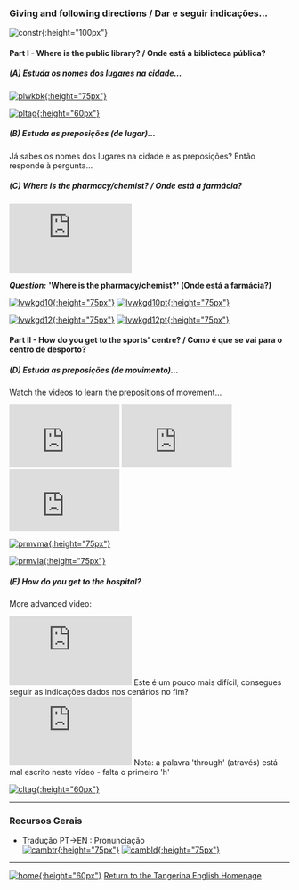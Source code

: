 ### Giving and following directions / Dar e seguir indicações...

![constr](https://1blockatatime.github.io/English/images2/constr.jpg){:height="100px"}  

#### Part I - Where is the public library? / Onde está a biblioteca pública?

##### (A) Estuda os nomes dos lugares na cidade...

[![plwkbk](https://1blockatatime.github.io/English/images2/plwkbk.PNG){:height="75px"}](http://chagall-col.spip.ac-rouen.fr/IMG/didapages/shops2/index.html)

[![pltag](https://1blockatatime.github.io/English/images2/pltag.png){:height="60px"}](https://tangerina-pt.github.io/English/Places_D)   

##### (B) Estuda as preposições (de lugar)...

Já sabes os nomes dos lugares na cidade e as preposições? Então responde à pergunta...

##### (C) Where is the pharmacy/chemist? / Onde está a farmácia?

<iframe width="220" height="124" src="https://www.youtube.com/embed/Hk0A-L9aB94" frameborder="0" allow="accelerometer; autoplay; encrypted-media; gyroscope; picture-in-picture" allowfullscreen></iframe>

***Question:*** **'Where is the pharmacy/chemist?' (Onde está a farmácia?)**  

[![lvwkgd10](https://1blockatatime.github.io/English/images2/lvwkgd10.PNG){:height="75px"}](https://www.liveworksheets.com/worksheets/en/English_as_a_Second_Language_(ESL)/Prepositions_of_place/Places_in_town_-_reading_comprehension_tz14279fj) [![lvwkgd10pt](https://1blockatatime.github.io/English/images2/lvwkgd10_pt.png){:height="75px"}](https://www.liveworksheets.com/worksheets/en/English_as_a_Second_Language_(ESL)/Prepositions_of_place/Places_in_town_-_reading_comprehension_tz14279fj)  

[![lvwkgd12](https://1blockatatime.github.io/English/images2/lvwkgd12.PNG){:height="75px"}](https://www.liveworksheets.com/worksheets/en/English_as_a_Second_Language_(ESL)/Prepositions_of_place/Reading_worksheets_xi14374yr) [![lvwkgd12pt](https://1blockatatime.github.io/English/images2/lvwkgd12_pt.png){:height="75px"}](https://www.liveworksheets.com/worksheets/en/English_as_a_Second_Language_(ESL)/Prepositions_of_place/Reading_worksheets_xi14374yr)  

#### Part II - How do you get to the sports' centre? / Como é que se vai para o centro de desporto?



##### (D) Estuda as preposições (de movimento)...

Watch the videos to learn the prepositions of movement...  
<iframe width="198" height="112" src="https://www.youtube.com/embed/AWrx-ScpWnc" frameborder="0" allow="accelerometer; autoplay; encrypted-media; gyroscope; picture-in-picture" allowfullscreen></iframe> <iframe width="198" height="112" src="https://www.youtube.com/embed/PAC0qY2lnAM" frameborder="0" allow="accelerometer; autoplay; encrypted-media; gyroscope; picture-in-picture" allowfullscreen></iframe> <iframe width="198" height="112" src="https://www.youtube.com/embed/ZYl5WQCvLoU" frameborder="0" allow="accelerometer; autoplay; encrypted-media; gyroscope; picture-in-picture" allowfullscreen></iframe>  

[![prmvma](https://1blockatatime.github.io/English/images2/prmvma.png){:height="75px"}](http://chagall-col.spip.ac-rouen.fr/IMG/didapages/shops2/index.html)  

[![prmvla](https://1blockatatime.github.io/English/images2/prmvla.PNG){:height="75px"}](https://learningapps.org/506484)  


##### (E) How do you get to the hospital?

More advanced video:  
<iframe width="220" height="124" src="https://www.youtube.com/embed/-_YoeEY8FPM" frameborder="0" allow="accelerometer; autoplay; encrypted-media; gyroscope; picture-in-picture" allowfullscreen></iframe>
Este é um pouco mais difícil, consegues seguir as indicações dados nos cenários no fim?  

<iframe width="220" height="124" src="https://www.youtube.com/embed/NvMbJjpF-94" frameborder="0" allow="accelerometer; autoplay; encrypted-media; gyroscope; picture-in-picture" allowfullscreen></iframe>  
Nota: a palavra 'through' (através) está mal escrito neste vídeo - falta o primeiro 'h'  


[![cltag](https://1blockatatime.github.io/English/images2/cltag.PNG){:height="60px"}](https://tangerina-pt.github.io/English/Clothes_CD)  

***

### Recursos Gerais  
* Tradução PT->EN  :  Pronunciação  
[![cambtr](https://1blockatatime.github.io/English/images/cambtr.PNG){:height="75px"}](https://dictionary.cambridge.org/translate/) [![cambld](https://1blockatatime.github.io/English/images/cambld.PNG){:height="75px"}](https://dictionary.cambridge.org/dictionary/learner-english/)  

***

[![home](https://1blockatatime.github.io/English/images/home.png){:height="60px"}](https://tangerina-pt.github.io/English) [Return to the Tangerina English Homepage](https://tangerina-pt.github.io/English)
